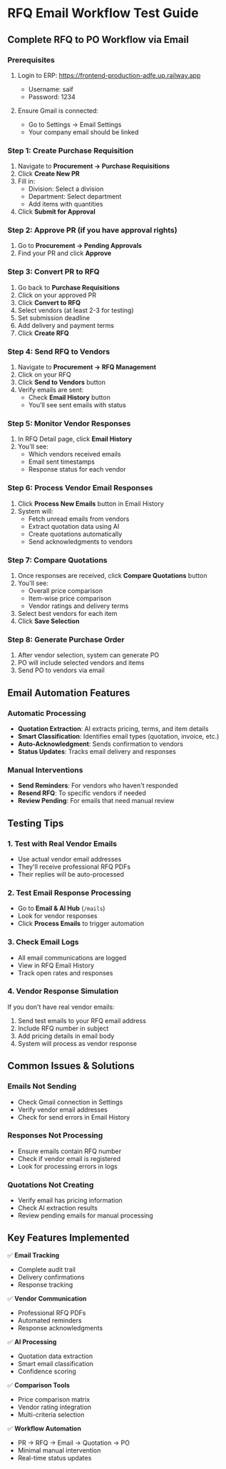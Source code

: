 # RFQ Email Workflow Test Guide

## Complete RFQ to PO Workflow via Email

### Prerequisites
1. Login to ERP: https://frontend-production-adfe.up.railway.app
   - Username: saif
   - Password: 1234

2. Ensure Gmail is connected:
   - Go to Settings → Email Settings
   - Your company email should be linked

### Step 1: Create Purchase Requisition
1. Navigate to **Procurement → Purchase Requisitions**
2. Click **Create New PR**
3. Fill in:
   - Division: Select a division
   - Department: Select department
   - Add items with quantities
4. Click **Submit for Approval**

### Step 2: Approve PR (if you have approval rights)
1. Go to **Procurement → Pending Approvals**
2. Find your PR and click **Approve**

### Step 3: Convert PR to RFQ
1. Go back to **Purchase Requisitions**
2. Click on your approved PR
3. Click **Convert to RFQ**
4. Select vendors (at least 2-3 for testing)
5. Set submission deadline
6. Add delivery and payment terms
7. Click **Create RFQ**

### Step 4: Send RFQ to Vendors
1. Navigate to **Procurement → RFQ Management**
2. Click on your RFQ
3. Click **Send to Vendors** button
4. Verify emails are sent:
   - Check **Email History** button
   - You'll see sent emails with status

### Step 5: Monitor Vendor Responses
1. In RFQ Detail page, click **Email History**
2. You'll see:
   - Which vendors received emails
   - Email sent timestamps
   - Response status for each vendor

### Step 6: Process Vendor Email Responses
1. Click **Process New Emails** button in Email History
2. System will:
   - Fetch unread emails from vendors
   - Extract quotation data using AI
   - Create quotations automatically
   - Send acknowledgments to vendors

### Step 7: Compare Quotations
1. Once responses are received, click **Compare Quotations** button
2. You'll see:
   - Overall price comparison
   - Item-wise price comparison
   - Vendor ratings and delivery terms
3. Select best vendors for each item
4. Click **Save Selection**

### Step 8: Generate Purchase Order
1. After vendor selection, system can generate PO
2. PO will include selected vendors and items
3. Send PO to vendors via email

## Email Automation Features

### Automatic Processing
- **Quotation Extraction**: AI extracts pricing, terms, and item details
- **Smart Classification**: Identifies email types (quotation, invoice, etc.)
- **Auto-Acknowledgment**: Sends confirmation to vendors
- **Status Updates**: Tracks email delivery and responses

### Manual Interventions
- **Send Reminders**: For vendors who haven't responded
- **Resend RFQ**: To specific vendors if needed
- **Review Pending**: For emails that need manual review

## Testing Tips

### 1. Test with Real Vendor Emails
- Use actual vendor email addresses
- They'll receive professional RFQ PDFs
- Their replies will be auto-processed

### 2. Test Email Response Processing
- Go to **Email & AI Hub** (`/mails`)
- Look for vendor responses
- Click **Process Emails** to trigger automation

### 3. Check Email Logs
- All email communications are logged
- View in RFQ Email History
- Track open rates and responses

### 4. Vendor Response Simulation
If you don't have real vendor emails:
1. Send test emails to your RFQ email address
2. Include RFQ number in subject
3. Add pricing details in email body
4. System will process as vendor response

## Common Issues & Solutions

### Emails Not Sending
- Check Gmail connection in Settings
- Verify vendor email addresses
- Check for send errors in Email History

### Responses Not Processing
- Ensure emails contain RFQ number
- Check if vendor email is registered
- Look for processing errors in logs

### Quotations Not Creating
- Verify email has pricing information
- Check AI extraction results
- Review pending emails for manual processing

## Key Features Implemented

✅ **Email Tracking**
- Complete audit trail
- Delivery confirmations
- Response tracking

✅ **Vendor Communication**
- Professional RFQ PDFs
- Automated reminders
- Response acknowledgments

✅ **AI Processing**
- Quotation data extraction
- Smart email classification
- Confidence scoring

✅ **Comparison Tools**
- Price comparison matrix
- Vendor rating integration
- Multi-criteria selection

✅ **Workflow Automation**
- PR → RFQ → Email → Quotation → PO
- Minimal manual intervention
- Real-time status updates
